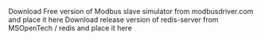 Download Free version of Modbus slave simulator from modbusdriver.com and place it here
Download release version of redis-server from MSOpenTech / redis  and place it here

